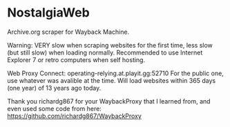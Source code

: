 # NostalgiaWeb
Archive.org scraper for Wayback Machine.

Warning: VERY slow when scraping websites for the first time, less slow (but still slow) when loading normally.
Recommended to use Internet Explorer 7 or retro computers when self hosting.

Web Proxy Connect: operating-relying.at.playit.gg:52710
For the public one, use whatever was avalible at the time.
Will load websites within 365 days (one year) of 13 years ago today.


Thank you richardg867 for your WaybackProxy that I learned from, and even used some code from here: https://github.com/richardg867/WaybackProxy
